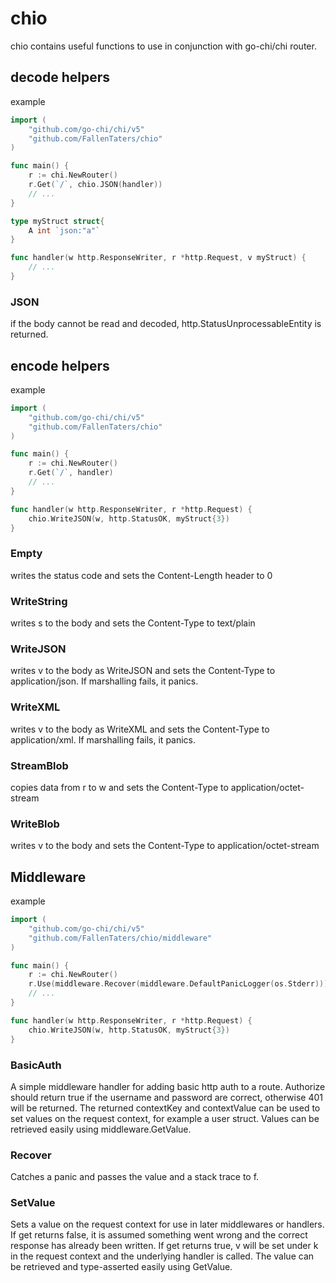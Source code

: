 # chio

chio contains useful functions to use in conjunction with go-chi/chi router.

## decode helpers

example

```go
import (
    "github.com/go-chi/chi/v5"
    "github.com/FallenTaters/chio"
)

func main() {
    r := chi.NewRouter()
    r.Get(`/`, chio.JSON(handler))
    // ...
}

type myStruct struct{
    A int `json:"a"`
}

func handler(w http.ResponseWriter, r *http.Request, v myStruct) {
    // ...
}
```

### JSON

if the body cannot be read and decoded, http.StatusUnprocessableEntity is returned.

## encode helpers

example

```go
import (
    "github.com/go-chi/chi/v5"
    "github.com/FallenTaters/chio"
)

func main() {
    r := chi.NewRouter()
    r.Get(`/`, handler)
    // ...
}

func handler(w http.ResponseWriter, r *http.Request) {
    chio.WriteJSON(w, http.StatusOK, myStruct{3})
}
```

### Empty

writes the status code and sets the Content-Length header to 0

### WriteString

writes s to the body and sets the Content-Type to text/plain

### WriteJSON

writes v to the body as WriteJSON and sets the Content-Type to application/json. If marshalling fails, it panics.

### WriteXML

writes v to the body as WriteXML and sets the Content-Type to application/xml. If marshalling fails, it panics.

### StreamBlob

copies data from r to w and sets the Content-Type to application/octet-stream

### WriteBlob

writes v to the body and sets the Content-Type to application/octet-stream

## Middleware

example

```go
import (
    "github.com/go-chi/chi/v5"
    "github.com/FallenTaters/chio/middleware"
)

func main() {
    r := chi.NewRouter()
    r.Use(middleware.Recover(middleware.DefaultPanicLogger(os.Stderr)))
    // ...
}

func handler(w http.ResponseWriter, r *http.Request) {
    chio.WriteJSON(w, http.StatusOK, myStruct{3})
}
```

### BasicAuth

A simple middleware handler for adding basic http auth to a route.
Authorize should return true if the username and password are correct, otherwise 401 will be returned.
The returned contextKey and contextValue can be used to set values on the request context, for example a user struct.
Values can be retrieved easily using middleware.GetValue.

### Recover

Catches a panic and passes the value and a stack trace to f.

### SetValue

Sets a value on the request context for use in later middlewares or handlers.
If get returns false, it is assumed something went wrong and the correct response has already been written.
If get returns true, v will be set under k in the request context and the underlying handler is called.
The value can be retrieved and type-asserted easily using GetValue.

